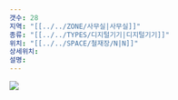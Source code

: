 ```yaml
---
갯수: 28
지역: "[[../../ZONE/사무실|사무실]]"
종류: "[[../../TYPES/디지털기기|디지털기기]]"
위치: "[[../../SPACE/철재장/N|N]]"
상세위치: 
설명:
---
```

![](http://192.168.50.22/images/240608_IMG_0206.jpg)